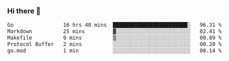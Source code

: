 ### Hi there 👋

<!--
**yeya24/yeya24** is a ✨ _special_ ✨ repository because its `README.md` (this file) appears on your GitHub profile.

Here are some ideas to get you started:

- 🔭 I’m currently working on ...
- 🌱 I’m currently learning ...
- 👯 I’m looking to collaborate on ...
- 🤔 I’m looking for help with ...
- 💬 Ask me about ...
- 📫 How to reach me: ...
- 😄 Pronouns: ...
- ⚡ Fun fact: ...
-->

<!--START_SECTION:waka-->

```txt
Go                16 hrs 40 mins  ████████████████████████░   96.31 %
Markdown          25 mins         ▓░░░░░░░░░░░░░░░░░░░░░░░░   02.41 %
Makefile          9 mins          ▒░░░░░░░░░░░░░░░░░░░░░░░░   00.89 %
Protocol Buffer   2 mins          ░░░░░░░░░░░░░░░░░░░░░░░░░   00.20 %
go.mod            1 min           ░░░░░░░░░░░░░░░░░░░░░░░░░   00.14 %
```

<!--END_SECTION:waka-->
